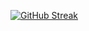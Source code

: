 <!-- [![bl4ko's GitHub stats](https://github-readme-stats.vercel.app/api?username=bl4ko&theme=tokyonight&count_private=true&layout=compact&card_width=250&border_radius=20&hide_border=true)](https://github.com/bl4ko/github-readme-stats) -->

[![GitHub Streak](https://streak-stats.demolab.com/?user=bl4ko&theme=tokyonight&layout=compact&border_radius=20&hide_border=true)](https://git.io/streak-stats)
<br/>

<!-- [![Top Langs](https://github-readme-stats.vercel.app/api/top-langs/?username=bl4ko&layout=compact&theme=tokyonight&count_private=true&card_width=250&border_radius=20&hide_border=true)](https://github.com/bl4ko/github-readme-stats)
 -->
